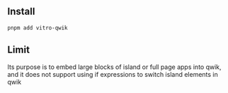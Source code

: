 
## Install

<!-- Add 'vitro' to `package.json#trustedDependencies`

```json
{
    "trustedDependencies": ["vitro", "@vitro/qwik"]],
}
``` -->

<!-- ```sh
bun add github:vitrojs/{vitro, vitro-qwik}
``` -->


```sh
pnpm add vitro-qwik
```

## Limit

Its purpose is to embed large blocks of island or full page apps into qwik, and it does not support using if expressions to switch island elements in qwik